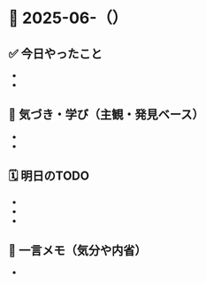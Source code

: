 # 📅 2025-06-（）

## ✅ 今日やったこと
- 
- 

## 🧠 気づき・学び（主観・発見ベース）
- 
- 

## 🗓 明日のTODO
- 
- 
- 

## 💬 一言メモ（気分や内省）
- 
